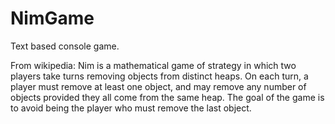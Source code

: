 # NimGame
Text based console game.

From wikipedia:
Nim is a mathematical game of strategy in which two players take turns removing objects from distinct heaps.
On each turn, a player must remove at least one object, and may remove any number of objects provided they
all come from the same heap. The goal of the game is to avoid being the player who must remove the last object.
